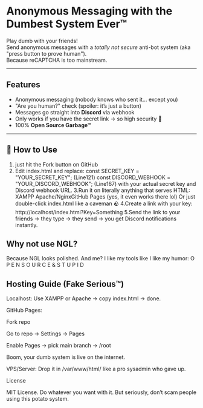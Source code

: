 # Anonymous Messaging with the Dumbest System Ever™

Play dumb with your friends!  
Send anonymous messages with a *totally not secure* anti-bot system (aka "press button to prove human").  
Because reCAPTCHA is too mainstream.

---

## Features

- Anonymous messaging (nobody knows who sent it… except you)  
- "Are you human?" check (spoiler: it’s just a button)  
- Messages go straight into **Discord** via webhook  
- Only works if you have the secret link → so high security 🔐  
- 100% **Open Source Garbage™**  

---

## 🚀 How to Use

1. just hit the Fork button on GitHub
2. Edit index.html and replace:
const SECRET_KEY = "YOUR_SECRET_KEY"; (Line121)
const DISCORD_WEBHOOK = "YOUR_DISCORD_WEBHOOK"; (Line167)
with your actual secret key and Discord webhook URL.
3.Run it on literally anything that serves HTML:
XAMPP
Apache/NginxGitHub Pages (yes, it even works there lol)
Or just double-click index.html like a caveman 🪨
4.Create a link with your key:
http://localhost/index.html?Key=Something
5.Send the link to your friends → they type → they send → you get Discord notifications instantly.
## Why not use NGL?

Because NGL looks polished.
And me? I like my tools like I like my humor:
O P E N S O U R C E & S T U P I D

## Hosting Guide (Fake Serious™)

Localhost: Use XAMPP or Apache → copy index.html → done.

GitHub Pages:

Fork repo

Go to repo → Settings → Pages

Enable Pages → pick main branch → /root

Boom, your dumb system is live on the internet.

VPS/Server: Drop it in /var/www/html/ like a pro sysadmin who gave up.

License

MIT License.
Do whatever you want with it.
But seriously, don’t scam people using this potato system.
